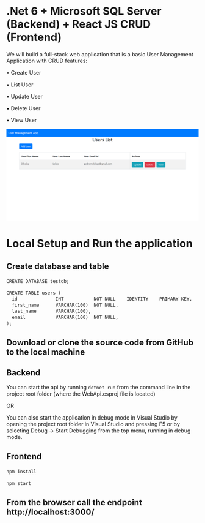# .Net 6 + Microsoft SQL Server (Backend) + React JS CRUD (Frontend)
We will build a full-stack web application that is a basic User Management Application with CRUD features: 

• Create User 

• List User 

• Update User 

• Delete User 

• View User

<img src="https://github.com/oleitao/modular-core-api/blob/master/frontend/img/react-web.png">

# Local Setup and Run the application

<h2>Create database and table</h2>

```CREATE DATABASE testdb;```

```
CREATE TABLE users (
  id              INT           NOT NULL    IDENTITY    PRIMARY KEY,
  first_name      VARCHAR(100)  NOT NULL,
  last_name       VARCHAR(100),
  email           VARCHAR(100)  NOT NULL,
);

```

<h2> Download or clone the source code from GitHub to the local machine</h2>

<h2> Backend</h2>

You can start the api by running ```dotnet run``` from the command line in the project root folder (where the WebApi.csproj file is located)

OR

You can also start the application in debug mode in Visual Studio by opening the project root folder in Visual Studio and pressing F5 or by selecting Debug -> Start Debugging from the top menu, running in debug mode.

<h2>Frontend</h2>

```npm install```

```npm start```

<h2>From the browser call the endpoint http://localhost:3000/</h2>
